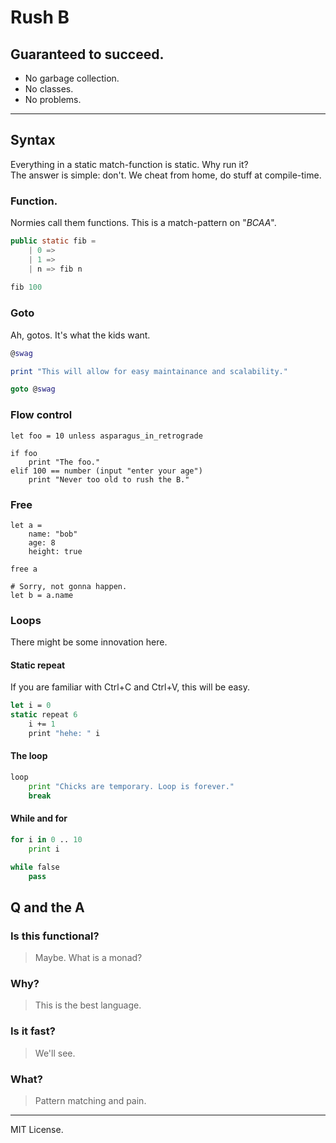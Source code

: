 # Rush B
## Guaranteed to succeed.

- No garbage collection.
- No classes.
- No problems.

---

## Syntax

Everything in a static match-function is static. Why run it?\
The answer is simple: don't. We cheat from home, do stuff at compile-time.

### Function.

Normies call them functions. This is a match-pattern on "*BCAA*".

```java
public static fib =
    | 0 =>
    | 1 =>
    | n => fib n
    
fib 100
```

### Goto

Ah, gotos. It's what the kids want.

```lua
@swag

print "This will allow for easy maintainance and scalability."

goto @swag
```

### Flow control

```moon
let foo = 10 unless asparagus_in_retrograde

if foo
    print "The foo."
elif 100 == number (input "enter your age")
    print "Never too old to rush the B."
```

### Free

```moon
let a =
    name: "bob"
    age: 8
    height: true

free a

# Sorry, not gonna happen.
let b = a.name
```

### Loops

There might be some innovation here.

#### Static repeat

If you are familiar with Ctrl+C and Ctrl+V, this will be easy.

```fs
let i = 0
static repeat 6
    i += 1
    print "hehe: " i
```

#### The loop

```py
loop
    print "Chicks are temporary. Loop is forever."
    break
```

#### While and for

```py
for i in 0 .. 10
    print i

while false
    pass
```

## Q and the A

### Is this functional?

> Maybe. What is a monad?

### Why?

> This is the best language.

### Is it fast?

> We'll see.

### What?

> Pattern matching and pain.

---

MIT License.
